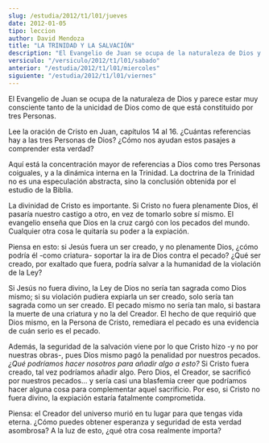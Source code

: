 ```yaml
---
slug: /estudia/2012/t1/l01/jueves
date: 2012-01-05
tipo: leccion
author: David Mendoza
title: "LA TRINIDAD Y LA SALVACIÓN"
description: "El Evangelio de Juan se ocupa de la naturaleza de Dios y parece estar muy  consciente tanto de la unicidad de Dios como de que está constituido por tres  Personas. Lee la oración de Cristo en Juan, capítulos 14 al 16. ¿Cuántas  referencias hay a las tres Personas de Dios? ¿Cóm..."
versiculo: "/versiculo/2012/t1/l01/sabado"
anterior: "/estudia/2012/t1/l01/miercoles"
siguiente: "/estudia/2012/t1/l01/viernes"
---
```


El Evangelio de Juan se ocupa de la naturaleza de Dios y parece estar muy consciente tanto de la unicidad de Dios como de que está constituido por tres Personas.

Lee la oración de Cristo en Juan, capítulos 14 al 16. ¿Cuántas referencias hay a las tres Personas de Dios? ¿Cómo nos ayudan estos pasajes a comprender esta verdad?

Aquí está la concentración mayor de referencias a Dios como tres Personas coiguales, y a la dinámica interna en la Trinidad. La doctrina de la Trinidad no es una especulación abstracta, sino la conclusión obtenida por el estudio de la Biblia.

La divinidad de Cristo es importante. Si Cristo no fuera plenamente Dios, él pasaría nuestro castigo a otro, en vez de tomarlo sobre sí mismo. El evangelio enseña que Dios en la cruz cargó con los pecados del mundo. Cualquier otra cosa le quitaría su poder a la expiación.

Piensa en esto: si Jesús fuera un ser creado, y no plenamente Dios, ¿cómo podría él -como criatura- soportar la ira de Dios contra el pecado? ¿Qué ser creado, por exaltado que fuera, podría salvar a la humanidad de la violación de la Ley?

Si Jesús no fuera divino, la Ley de Dios no sería tan sagrada como Dios mismo; si su violación pudiera expiarla un ser creado, solo sería tan sagrada como un ser creado. El pecado mismo no sería tan malo, si bastara la muerte de una criatura y no la del Creador. El hecho de que requirió que Dios mismo, en la Persona de Cristo, remediara el pecado es una evidencia de cuán serio es el pecado.

Además, la seguridad de la salvación viene por lo que Cristo hizo -y no por nuestras obras-, pues Dios mismo pagó la penalidad por nuestros pecados. _¿Qué podríamos hacer nosotros para añadir algo a esto?_ Si Cristo fuera creado, tal vez podríamos añadir algo. Pero Dios, el Creador, se sacrificó por nuestros pecados... y sería casi una blasfemia creer que podríamos hacer alguna cosa para complementar aquel sacrificio. Por eso, si Cristo no fuera divino, la expiación estaría fatalmente comprometida.

Piensa: el Creador del universo murió en tu lugar para que tengas vida eterna. ¿Cómo puedes obtener esperanza y seguridad de esta verdad asombrosa? A la luz de esto, ¿qué otra cosa realmente importa?
